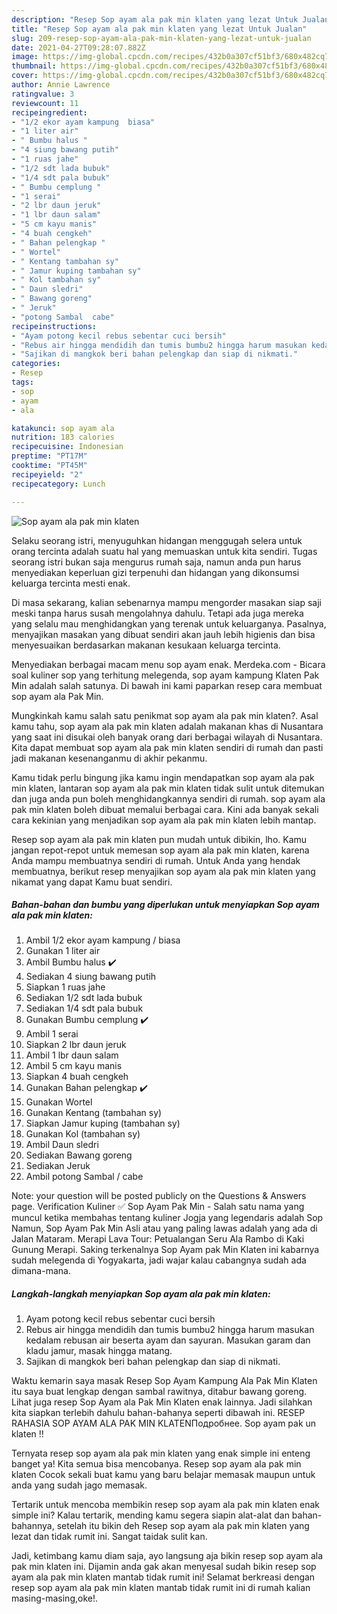 ```yaml
---
description: "Resep Sop ayam ala pak min klaten yang lezat Untuk Jualan"
title: "Resep Sop ayam ala pak min klaten yang lezat Untuk Jualan"
slug: 209-resep-sop-ayam-ala-pak-min-klaten-yang-lezat-untuk-jualan
date: 2021-04-27T09:28:07.882Z
image: https://img-global.cpcdn.com/recipes/432b0a307cf51bf3/680x482cq70/sop-ayam-ala-pak-min-klaten-foto-resep-utama.jpg
thumbnail: https://img-global.cpcdn.com/recipes/432b0a307cf51bf3/680x482cq70/sop-ayam-ala-pak-min-klaten-foto-resep-utama.jpg
cover: https://img-global.cpcdn.com/recipes/432b0a307cf51bf3/680x482cq70/sop-ayam-ala-pak-min-klaten-foto-resep-utama.jpg
author: Annie Lawrence
ratingvalue: 3
reviewcount: 11
recipeingredient:
- "1/2 ekor ayam kampung  biasa"
- "1 liter air"
- " Bumbu halus "
- "4 siung bawang putih"
- "1 ruas jahe"
- "1/2 sdt lada bubuk"
- "1/4 sdt pala bubuk"
- " Bumbu cemplung "
- "1 serai"
- "2 lbr daun jeruk"
- "1 lbr daun salam"
- "5 cm kayu manis"
- "4 buah cengkeh"
- " Bahan pelengkap "
- " Wortel"
- " Kentang tambahan sy"
- " Jamur kuping tambahan sy"
- " Kol tambahan sy"
- " Daun sledri"
- " Bawang goreng"
- " Jeruk"
- "potong Sambal  cabe"
recipeinstructions:
- "Ayam potong kecil rebus sebentar cuci bersih"
- "Rebus air hingga mendidih dan tumis bumbu2 hingga harum masukan kedalam rebusan air beserta ayam dan sayuran. Masukan garam dan kladu jamur, masak hingga matang."
- "Sajikan di mangkok beri bahan pelengkap dan siap di nikmati."
categories:
- Resep
tags:
- sop
- ayam
- ala

katakunci: sop ayam ala 
nutrition: 183 calories
recipecuisine: Indonesian
preptime: "PT17M"
cooktime: "PT45M"
recipeyield: "2"
recipecategory: Lunch

---
```



![Sop ayam ala pak min klaten](https://img-global.cpcdn.com/recipes/432b0a307cf51bf3/680x482cq70/sop-ayam-ala-pak-min-klaten-foto-resep-utama.jpg)

Selaku seorang istri, menyuguhkan hidangan menggugah selera untuk orang tercinta adalah suatu hal yang memuaskan untuk kita sendiri. Tugas seorang istri bukan saja mengurus rumah saja, namun anda pun harus menyediakan keperluan gizi terpenuhi dan hidangan yang dikonsumsi keluarga tercinta mesti enak.

Di masa  sekarang, kalian sebenarnya mampu mengorder masakan siap saji meski tanpa harus susah mengolahnya dahulu. Tetapi ada juga mereka yang selalu mau menghidangkan yang terenak untuk keluarganya. Pasalnya, menyajikan masakan yang dibuat sendiri akan jauh lebih higienis dan bisa menyesuaikan berdasarkan makanan kesukaan keluarga tercinta. 

Menyediakan berbagai macam menu sop ayam enak. Merdeka.com - Bicara soal kuliner sop yang terhitung melegenda, sop ayam kampung Klaten Pak Min adalah salah satunya. Di bawah ini kami paparkan resep cara membuat sop ayam ala Pak Min.

Mungkinkah kamu salah satu penikmat sop ayam ala pak min klaten?. Asal kamu tahu, sop ayam ala pak min klaten adalah makanan khas di Nusantara yang saat ini disukai oleh banyak orang dari berbagai wilayah di Nusantara. Kita dapat membuat sop ayam ala pak min klaten sendiri di rumah dan pasti jadi makanan kesenanganmu di akhir pekanmu.

Kamu tidak perlu bingung jika kamu ingin mendapatkan sop ayam ala pak min klaten, lantaran sop ayam ala pak min klaten tidak sulit untuk ditemukan dan juga anda pun boleh menghidangkannya sendiri di rumah. sop ayam ala pak min klaten boleh dibuat memalui berbagai cara. Kini ada banyak sekali cara kekinian yang menjadikan sop ayam ala pak min klaten lebih mantap.

Resep sop ayam ala pak min klaten pun mudah untuk dibikin, lho. Kamu jangan repot-repot untuk memesan sop ayam ala pak min klaten, karena Anda mampu membuatnya sendiri di rumah. Untuk Anda yang hendak membuatnya, berikut resep menyajikan sop ayam ala pak min klaten yang nikamat yang dapat Kamu buat sendiri.

<!--inarticleads1-->

##### Bahan-bahan dan bumbu yang diperlukan untuk menyiapkan Sop ayam ala pak min klaten:

1. Ambil 1/2 ekor ayam kampung / biasa
1. Gunakan 1 liter air
1. Ambil  Bumbu halus ✔️
1. Sediakan 4 siung bawang putih
1. Siapkan 1 ruas jahe
1. Sediakan 1/2 sdt lada bubuk
1. Sediakan 1/4 sdt pala bubuk
1. Gunakan  Bumbu cemplung ✔️
1. Ambil 1 serai
1. Siapkan 2 lbr daun jeruk
1. Ambil 1 lbr daun salam
1. Ambil 5 cm kayu manis
1. Siapkan 4 buah cengkeh
1. Gunakan  Bahan pelengkap ✔️
1. Gunakan  Wortel
1. Gunakan  Kentang (tambahan sy)
1. Siapkan  Jamur kuping (tambahan sy)
1. Gunakan  Kol (tambahan sy)
1. Ambil  Daun sledri
1. Sediakan  Bawang goreng
1. Sediakan  Jeruk
1. Ambil potong Sambal / cabe


Note: your question will be posted publicly on the Questions &amp; Answers page. Verification Kuliner ✅ Sop Ayam Pak Min - Salah satu nama yang muncul ketika membahas tentang kuliner Jogja yang legendaris adalah Sop Namun, Sop Ayam Pak Min Asli atau yang paling lawas adalah yang ada di Jalan Mataram. Merapi Lava Tour: Petualangan Seru Ala Rambo di Kaki Gunung Merapi. Saking terkenalnya Sop Ayam pak Min Klaten ini kabarnya sudah melegenda di Yogyakarta, jadi wajar kalau cabangnya sudah ada dimana-mana. 

<!--inarticleads2-->

##### Langkah-langkah menyiapkan Sop ayam ala pak min klaten:

1. Ayam potong kecil rebus sebentar cuci bersih
1. Rebus air hingga mendidih dan tumis bumbu2 hingga harum masukan kedalam rebusan air beserta ayam dan sayuran. Masukan garam dan kladu jamur, masak hingga matang.
1. Sajikan di mangkok beri bahan pelengkap dan siap di nikmati.


Waktu kemarin saya masak Resep Sop Ayam Kampung Ala Pak Min Klaten itu saya buat lengkap dengan sambal rawitnya, ditabur bawang goreng. Lihat juga resep Sop Ayam ala Pak Min Klaten enak lainnya. Jadi silahkan kita siapkan terlebih dahulu bahan-bahanya seperti dibawah ini. RESEP RAHASIA SOP AYAM ALA PAK MIN KLATENПодробнее. Sop ayam pak un klaten !! 

Ternyata resep sop ayam ala pak min klaten yang enak simple ini enteng banget ya! Kita semua bisa mencobanya. Resep sop ayam ala pak min klaten Cocok sekali buat kamu yang baru belajar memasak maupun untuk anda yang sudah jago memasak.

Tertarik untuk mencoba membikin resep sop ayam ala pak min klaten enak simple ini? Kalau tertarik, mending kamu segera siapin alat-alat dan bahan-bahannya, setelah itu bikin deh Resep sop ayam ala pak min klaten yang lezat dan tidak rumit ini. Sangat taidak sulit kan. 

Jadi, ketimbang kamu diam saja, ayo langsung aja bikin resep sop ayam ala pak min klaten ini. Dijamin anda gak akan menyesal sudah bikin resep sop ayam ala pak min klaten mantab tidak rumit ini! Selamat berkreasi dengan resep sop ayam ala pak min klaten mantab tidak rumit ini di rumah kalian masing-masing,oke!.

